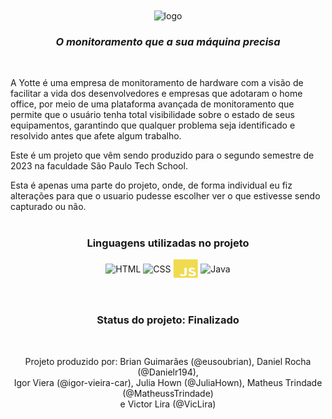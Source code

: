 
<div align="center">
<img align="center" alt="logo" height="auto" width="450" src="https://i.imgur.com/CbAivD5.png">
</div>

<h3 align="center"><i>O monitoramento que a sua máquina precisa</i></h3>
<br>
<p>A Yotte é uma empresa de monitoramento de hardware com a visão de facilitar a vida dos desenvolvedores e empresas que adotaram o home office, por meio de uma plataforma avançada de monitoramento que permite que o usuário tenha total visibilidade sobre o estado de seus equipamentos, garantindo que qualquer problema seja identificado e resolvido antes que afete algum trabalho.</p>
<p>Este é um projeto que vêm sendo produzido para o segundo semestre de 2023 na faculdade São Paulo Tech School.</p>

<p> Esta é apenas uma parte do projeto, onde, de forma individual eu fiz alterações para que o usuario pudesse escolher ver o que estivesse sendo capturado ou não.

<br>
<br>
<div align="center">
  <h3> Linguagens utilizadas no projeto </h3>
  <img align="center" alt="HTML" alt="HTML" height="30" width="40" src="https://cdn.jsdelivr.net/gh/devicons/devicon/icons/html5/html5-original.svg">
  <img align="center" alt="CSS" alt="CSS" height="30" width="40" src="https://cdn.jsdelivr.net/gh/devicons/devicon/icons/c/c-original.svg">
  <img align="center" alt="JavaScript" height="30" width="40" src="https://raw.githubusercontent.com/devicons/devicon/master/icons/javascript/javascript-plain.svg">
  <img align="center" alt="Java" height="30" width="40" src="https://cdn.jsdelivr.net/gh/devicons/devicon/icons/java/java-original.svg">
</div>

<br>
<br>

 <h3 align="center"> Status do projeto: <b> Finalizado </b> </h3>
 <br>
<div align="center">
<p>Projeto produzido por: Brian Guimarães (@eusoubrian), Daniel Rocha (@Danielr194),<br> Igor Viera (@igor-vieira-car), Julia Hown (@JuliaHown), Matheus Trindade (@MatheussTrindade)<br> e Victor Lira (@VicLira)</p>
</div>
